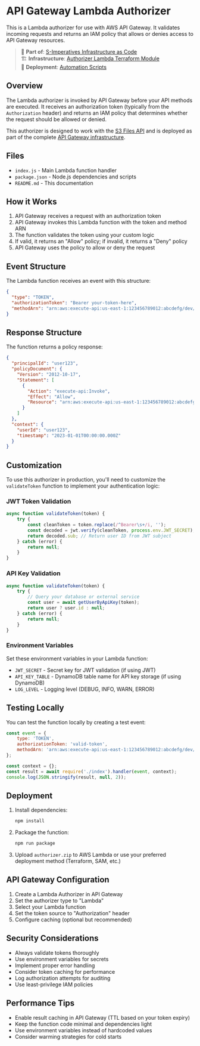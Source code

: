 # API Gateway Lambda Authorizer

This is a Lambda authorizer for use with AWS API Gateway. It validates incoming requests and returns an IAM policy that allows or denies access to API Gateway resources.

> 📖 **Part of**: [S-Imperatives Infrastructure as Code](../../README.md)  
> 🏗️ **Infrastructure**: [Authorizer Lambda Terraform Module](../../terraform/lambda/authoriser/README.md)  
> 🚀 **Deployment**: [Automation Scripts](../../bin/README.md)

## Overview

The Lambda authorizer is invoked by API Gateway before your API methods are executed. It receives an authorization token (typically from the `Authorization` header) and returns an IAM policy that determines whether the request should be allowed or denied.

This authorizer is designed to work with the [S3 Files API](../s3-files/README.md) and is deployed as part of the complete [API Gateway infrastructure](../../terraform/api-gateway/README.md).

## Files

- `index.js` - Main Lambda function handler
- `package.json` - Node.js dependencies and scripts
- `README.md` - This documentation

## How it Works

1. API Gateway receives a request with an authorization token
2. API Gateway invokes this Lambda function with the token and method ARN
3. The function validates the token using your custom logic
4. If valid, it returns an "Allow" policy; if invalid, it returns a "Deny" policy
5. API Gateway uses the policy to allow or deny the request

## Event Structure

The Lambda function receives an event with this structure:

```json
{
  "type": "TOKEN",
  "authorizationToken": "Bearer your-token-here",
  "methodArn": "arn:aws:execute-api:us-east-1:123456789012:abcdefg/dev/GET/users"
}
```

## Response Structure

The function returns a policy response:

```json
{
  "principalId": "user123",
  "policyDocument": {
    "Version": "2012-10-17",
    "Statement": [
      {
        "Action": "execute-api:Invoke",
        "Effect": "Allow",
        "Resource": "arn:aws:execute-api:us-east-1:123456789012:abcdefg/dev/GET/users"
      }
    ]
  },
  "context": {
    "userId": "user123",
    "timestamp": "2023-01-01T00:00:00.000Z"
  }
}
```

## Customization

To use this authorizer in production, you'll need to customize the `validateToken` function to implement your authentication logic:

### JWT Token Validation

```javascript
async function validateToken(token) {
    try {
        const cleanToken = token.replace(/^Bearer\s+/i, '');
        const decoded = jwt.verify(cleanToken, process.env.JWT_SECRET);
        return decoded.sub; // Return user ID from JWT subject
    } catch (error) {
        return null;
    }
}
```

### API Key Validation

```javascript
async function validateToken(token) {
    try {
        // Query your database or external service
        const user = await getUserByApiKey(token);
        return user ? user.id : null;
    } catch (error) {
        return null;
    }
}
```

### Environment Variables

Set these environment variables in your Lambda function:

- `JWT_SECRET` - Secret key for JWT validation (if using JWT)
- `API_KEY_TABLE` - DynamoDB table name for API key storage (if using DynamoDB)
- `LOG_LEVEL` - Logging level (DEBUG, INFO, WARN, ERROR)

## Testing Locally

You can test the function locally by creating a test event:

```javascript
const event = {
    type: 'TOKEN',
    authorizationToken: 'valid-token',
    methodArn: 'arn:aws:execute-api:us-east-1:123456789012:abcdefg/dev/GET/users'
};

const context = {};
const result = await require('./index').handler(event, context);
console.log(JSON.stringify(result, null, 2));
```

## Deployment

1. Install dependencies:
   ```bash
   npm install
   ```

2. Package the function:
   ```bash
   npm run package
   ```

3. Upload `authorizer.zip` to AWS Lambda or use your preferred deployment method (Terraform, SAM, etc.)

## API Gateway Configuration

1. Create a Lambda Authorizer in API Gateway
2. Set the authorizer type to "Lambda"
3. Select your Lambda function
4. Set the token source to "Authorization" header
5. Configure caching (optional but recommended)

## Security Considerations

- Always validate tokens thoroughly
- Use environment variables for secrets
- Implement proper error handling
- Consider token caching for performance
- Log authorization attempts for auditing
- Use least-privilege IAM policies

## Performance Tips

- Enable result caching in API Gateway (TTL based on your token expiry)
- Keep the function code minimal and dependencies light
- Use environment variables instead of hardcoded values
- Consider warming strategies for cold starts